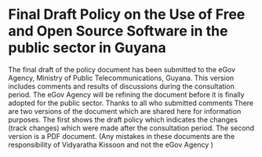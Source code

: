 # Final Draft Policy on the Use of Free and Open Source Software in the public sector in Guyana
The final draft of the policy document has been submitted  to the eGov Agency, Ministry of Public Telecommunications, Guyana. This version includes comments and results of discussions during the consultation period.
The eGov Agency will be refining the document before it is finally adopted for the public sector. 
Thanks to all who submitted comments
There are two versions of the document which are shared here for information purposes. The first shows the draft policy which indicates the changes (track changes) which were made after the consultation period. The second version is a PDF document.
(Any mistakes in these documents are the responsibility of Vidyaratha Kissoon and not the eGov Agency )


